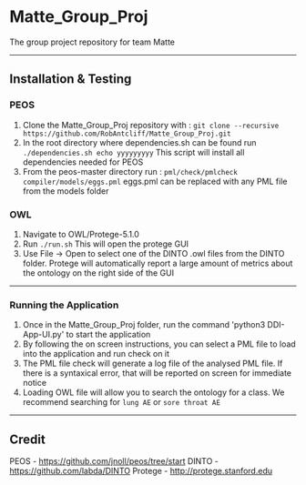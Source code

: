 # Matte_Group_Proj
The group project repository for team Matte

---
## Installation & Testing
### PEOS
1. Clone the Matte_Group_Proj repository with : `git clone --recursive https://github.com/RobAntcliff/Matte_Group_Proj.git`
2. In the root directory where dependencies.sh can be found run `./dependencies.sh echo yyyyyyyyy` This script will install all dependencies needed for PEOS
3. From the peos-master directory run : `pml/check/pmlcheck compiler/models/eggs.pml` eggs.pml can be replaced with any PML file from the models folder

### OWL
1. Navigate to OWL/Protege-5.1.0
2. Run `./run.sh` This will open the protege GUI
3. Use File -> Open to select one of the DINTO .owl files from the DINTO folder. Protege will automatically report a large amount of metrics about the ontology on the right side of the GUI

---
### Running the Application
1. Once in the Matte_Group_Proj folder, run the command 'python3 DDI-App-UI.py' to start the application
2. By following the on screen instructions, you can select a PML file to load into the application and run check on it
3. The PML file check will generate a log file of the analysed PML file. If there is a syntaxical error, that will be reported on screen for immediate notice
4. Loading OWL file will allow you to search the ontology for a class. We recommend searching for `lung AE` or `sore throat AE` 

 ---

## Credit
PEOS - https://github.com/jnoll/peos/tree/start
DINTO - https://github.com/labda/DINTO
Protege - http://protege.stanford.edu
